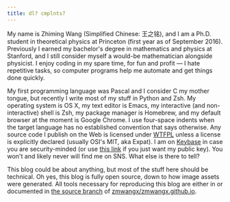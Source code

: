 ```yaml
---
title: dl? cmplnts?
---
```


My name is Zhiming Wang (Simplified Chinese: 王之铭), and I am a Ph.D. student in theoretical physics at Princeton (first year as of September 2016). Previously I earned my bachelor's degree in mathematics and physics at Stanford, and I still consider myself a would-be mathematician alongside physicist. I enjoy coding in my spare time, for fun and profit — I hate repetitive tasks, so computer programs help me automate and get things done quickly.

My first programming language was Pascal and I consider C my mother tongue, but recently I write most of my stuff in Python and Zsh. My operating system is OS X, my text editor is Emacs, my interactive (and non-interactive) shell is Zsh, my package manager is Homebrew, and my default browser at the moment is Google Chrome. I use four-space indents when the target language has no established convention that says otherwise. Any source code I publish on the Web is licensed under [WTFPL](http://www.wtfpl.net/) unless a license is explicitly declared (usually OSI's MIT, aka Expat). I am on [Keybase](https://keybase.io/zmwangx) in case you are security-minded (or use [this link](https://keybase.io/zmwangx/key.asc) if you just want my public key). You won't and likely never will find me on SNS. What else is there to tell?

This blog could be about anything, but most of the stuff here should be technical. Oh yes, this blog is fully open source, down to how image assets were generated. All tools necessary for reproducing this blog are either in or documented in [the source branch](https://github.com/zmwangx/zmwangx.github.io/tree/source) of [zmwangx/zmwangx.github.io](https://github.com/zmwangx/zmwangx.github.io).

